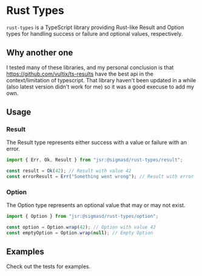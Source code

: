 # Rust Types

`rust-types` is a TypeScript library providing Rust-like Result and Option types
for handling success or failure and optional values, respectively.

## Why another one

I tested many of these libraries, and my personal conclusion is that
https://github.com/vultix/ts-results have the best api in the context/limitation
of typescript. That library haven't been updated in a while (also latest version
didn't work for me) so it was a good execuse to add my own.

## Usage

### Result

The Result type represents either success with a value or failure with an error.

```typescript
import { Err, Ok, Result } from "jsr:@sigmasd/rust-types/result";

const result = Ok(42); // Result with value 42
const errorResult = Err("Something went wrong"); // Result with error
```

### Option

The Option type represents an optional value that may or may not exist.

```typescript
import { Option } from "jsr:@sigmasd/rust-types/option";

const option = Option.wrap(42); // Option with value 42
const emptyOption = Option.wrap(null); // Empty Option
```

## Examples

Check out the tests for examples.

